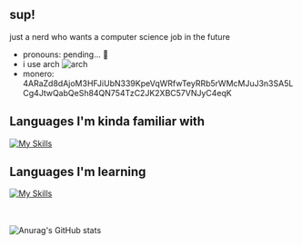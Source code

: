 ## sup!

just a nerd who wants a computer science job in the future

- pronouns: pending... 🤔
- i use arch ![arch](https://www.archlinux.org/logos/archlinux-icon-crystal-16.svg)
- monero: 4ARaZd8dAjoM3HFJiUbN339KpeVqWRfwTeyRRb5rWMcMJuJ3n3SA5LCg4JtwQabQeSh84QN754TzC2JK2XBC57VNJyC4eqK

## Languages I'm kinda familiar with

[![My Skills](https://skillicons.dev/icons?i=bash,py,html,css)](https://skillicons.dev)

## Languages I'm learning

[![My Skills](https://skillicons.dev/icons?i=cpp)](https://skillicons.dev)

<br></br>
![Anurag's GitHub stats](https://github-readme-stats.vercel.app/api?username=jules-party&show_icons=true&theme=dark)
